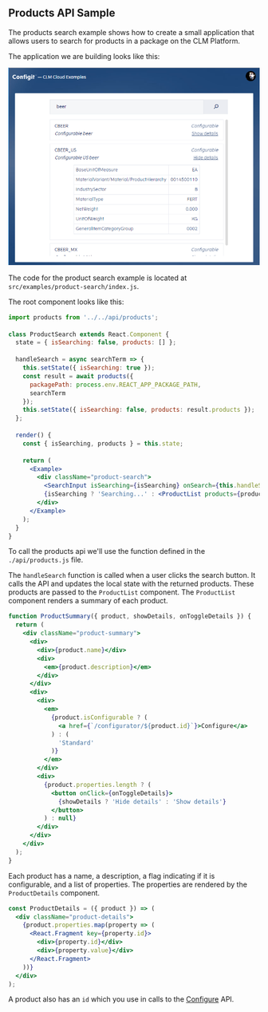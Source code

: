 ## Products API Sample

The products search example shows how to create a small application that allows users to search for products in a package on the CLM Platform.

The application we are building looks like this:

![Product search sample](./product-search.png)

The code for the product search example is located at `src/examples/product-search/index.js`.

The root component looks like this:

```jsx
import products from '../../api/products';

class ProductSearch extends React.Component {
  state = { isSearching: false, products: [] };

  handleSearch = async searchTerm => {
    this.setState({ isSearching: true });
    const result = await products({
      packagePath: process.env.REACT_APP_PACKAGE_PATH,
      searchTerm
    });
    this.setState({ isSearching: false, products: result.products });
  };

  render() {
    const { isSearching, products } = this.state;

    return (
      <Example>
        <div className="product-search">
          <SearchInput isSearching={isSearching} onSearch={this.handleSearch} />
          {isSearching ? 'Searching...' : <ProductList products={products} />}
        </div>
      </Example>
    );
  }
}
```

To call the products api we'll use the function defined in the `./api/products.js` file.

The `handleSearch` function is called when a user clicks the search button. It calls the API and updates the local state with the returned products. These products are passed to the `ProductList` component. The `ProductList` component renders a summary of each product.

```jsx
function ProductSummary({ product, showDetails, onToggleDetails }) {
  return (
    <div className="product-summary">
      <div>
        <div>{product.name}</div>
        <div>
          <em>{product.description}</em>
        </div>
      </div>
      <div>
        <div>
          <em>
            {product.isConfigurable ? (
              <a href={`/configurator/${product.id}`}>Configure</a>
            ) : (
              'Standard'
            )}
          </em>
        </div>
        <div>
          {product.properties.length ? (
            <button onClick={onToggleDetails}>
              {showDetails ? 'Hide details' : 'Show details'}
            </button>
          ) : null}
        </div>
      </div>
    </div>
  );
}
```

Each product has a name, a description, a flag indicating if it is configurable, and a list of properties. The properties are rendered by the `ProductDetails` component.

```jsx
const ProductDetails = ({ product }) => (
  <div className="product-details">
    {product.properties.map(property => (
      <React.Fragment key={property.id}>
        <div>{property.id}</div>
        <div>{property.value}</div>
      </React.Fragment>
    ))}
  </div>
);
```

A product also has an `id` which you use in calls to the [Configure](Configure.md) API.
